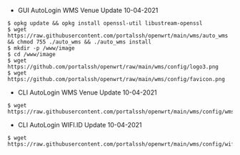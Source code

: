 * GUI AutoLogin WMS Venue Update 10-04-2021
```
$ opkg update && opkg install openssl-util libustream-openssl
$ wget https://raw.githubusercontent.com/portalssh/openwrt/main/wms/auto_wms && chmod 755 ./auto_wms && ./auto_wms install
$ mkdir -p /www/image
$ cd /www/image
$ wget https://github.com/portalssh/openwrt/raw/main/wms/config/logo3.png
$ wget https://github.com/portalssh/openwrt/raw/main/wms/config/favicon.png
```
* CLI AutoLogin WMS Venue Update 10-04-2021
```
$ wget https://raw.githubusercontent.com/portalssh/openwrt/main/wms/config/wms_sh
```
* CLI AutoLogin WIFI.ID Update 10-04-2021
```
$ wget https://raw.githubusercontent.com/portalssh/openwrt/main/wms/config/wifi_id
```

